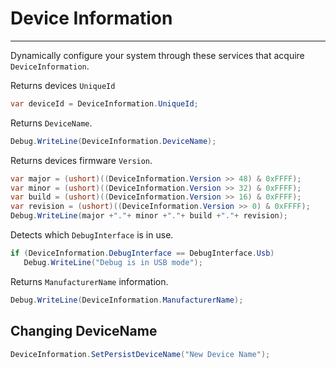 # Device Information
---

Dynamically configure your system through these services that acquire `DeviceInformation`.

Returns devices `UniqueId`
```cs
var deviceId = DeviceInformation.UniqueId;
```

Returns `DeviceName`.
```cs
Debug.WriteLine(DeviceInformation.DeviceName);
```

Returns devices firmware `Version`.
```cs
var major = (ushort)((DeviceInformation.Version >> 48) & 0xFFFF);
var minor = (ushort)((DeviceInformation.Version >> 32) & 0xFFFF);
var build = (ushort)((DeviceInformation.Version >> 16) & 0xFFFF);
var revision = (ushort)((DeviceInformation.Version >> 0) & 0xFFFF);
Debug.WriteLine(major +"."+ minor +"."+ build +"."+ revision);
```

Detects which `DebugInterface` is in use.
```cs
if (DeviceInformation.DebugInterface == DebugInterface.Usb)
   Debug.WriteLine("Debug is in USB mode");
```

Returns `ManufacturerName` information.  
```cs
Debug.WriteLine(DeviceInformation.ManufacturerName);
```

## Changing DeviceName
```cs
DeviceInformation.SetPersistDeviceName("New Device Name");
```
